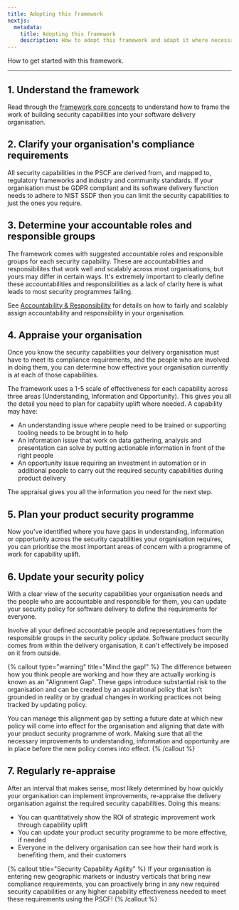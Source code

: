 ```yaml
---
title: Adopting this framework
nextjs:
  metadata:
    title: Adopting this framework
    description: How to adopt this framework and adapt it where necessary for your organisation.
---
```


How to get started with this framework.

---

## 1. Understand the framework

Read through the [framework core concepts](/pscf/concepts/requirements-not-opinions) to understand how to frame the work of building security capabilities into your software delivery organisation.

## 2. Clarify your organisation's compliance requirements

All security capabilities in the PSCF are derived from, and mapped to, regulatory frameworks and industry and community standards. If your organisation must be GDPR compliant and its software delivery function needs to adhere to NIST SSDF then you can limit the security capabilities to just the ones you require.

## 3. Determine your accountable roles and responsible groups

The framework comes with suggested accountable roles and responsible groups for each security capability. These are accountabilities and responsibilites that work well and scalably across most organisations, but yours may differ in certain ways. It's extremely important to clearly define these accountabilities and responsibilities as a lack of clarity here is what leads to most security programmes failing.

See [Accountability & Responsibility](/pscf/concepts/accountability-and-responsibility) for details on how to fairly and scalably assign accountability and responsibility in your organisation.

## 4. Appraise your organisation

Once you know the security capabilities your delivery organisation must have to meet its compliance requirements, and the people who are involved in doing them, you can determine how effective your organisation currently is at each of those capabilities.

The framework uses a 1-5 scale of effectiveness for each capability across three areas (Understanding, Information and Opportunity). This gives you all the detail you need to plan for capabiity uplift where needed. A capability may have:

* An understanding issue where people need to be trained or supporting tooling needs to be brought in to help
* An information issue that work on data gathering, analysis and presentation can solve by putting actionable information in front of the right people
* An opportunity issue requiring an investment in automation or in additional people to carry out the required security capabilities during product delivery

The appraisal gives you all the information you need for the next step.

## 5. Plan your product security programme

Now you've identified where you have gaps in understanding, information or opportunity across the security capabilities your organisation requires, you can prioritise the most important areas of concern with a programme of work for capability uplift.

## 6. Update your security policy

With a clear view of the security capabilities your organisation needs and the people who are accountable and responsible for them, you can update your security policy for software delivery to define the requirements for everyone.

Involve all your defined accountable people and representatives from the responsible groups in the security policy update. Software product security comes from within the delivery organisation, it can't effectively be imposed on it from outside.

{% callout type="warning" title="Mind the gap!" %}
The difference between how you think people are working and how they are actually working is known as an "Alignment Gap". These gaps introduce substantial risk to the organisation and can be created by an aspirational policy that isn't grounded in reality or by gradual changes in working practices not being tracked by updating policy.

You can manage this alignment gap by setting a future date at which new policy will come into effect for the organisation and aligning that date with your product security programme of work. Making sure that all the necessary improvements to understanding, information and opportunity are in place before the new policy comes into effect.
{% /callout %}

## 7. Regularly re-appraise

After an interval that makes sense, most likely determined by how quickly your organisation can implement improvements, re-appraise the delivery organisation against the required security capabilities. Doing this means:

* You can quantitatively show the ROI of strategic improvement work through capability uplift
* You can update your product security programme to be more effective, if needed
* Everyone in the delivery organisation can see how their hard work is benefiting them, and their customers

{% callout title="Security Capability Agility" %}
If your organisation is entering new geographic markets or industry verticals that bring new compliance requirements, you can proactively bring in any new required security capabilities or any higher capability effectiveness needed to meet these requirements using the PSCF!
{% /callout %}
